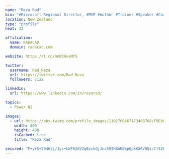 ```yaml
---
name: "Reza Rad"
bio: "#Microsoft Regional Director, #MVP #Author #Trainer #Speaker #Coach #Consultant #PowerBI "
location: New Zealand
type: "profile"
heat: 32

affiliation:
  name: RADACAD
  domain: radacad.com

website: https://t.co/mnW39vaMYS

twitter:
  username: Rad_Reza
  url: https://twitter.com/Rad_Reza
  followers: 7122

linkedin:
  url: https://www.linkedin.com/in/rezarad/

topics:
  - Power BI

images:
  - url: https://pbs.twimg.com/profile_images/1102766467173408768/F9EbQENa_400x400.png
    width: 400
    height: 400
    isCached: true
    title: "Reza Rad"

secured: "F+v+5+7946tj/Jys+LWF6ZdV2qBzckQjJno59IH8AKBkpQpkK86V9Qi/Cf4ZHOVLIgH++2r0VdOBX1iqaqMX9OQkUPJ+/u3pLhofXnknhRUOyF+NCRUf48ONzAu/rHKDRb3MBPfdnpgTYBTqf7Tt1JcGYs+ZV3iGAzjrZal67c1lU8XCxuk87OdGRsWGYMggAzlTrj/l41+L3YjumKlNvHZaoYpbSz/5i+y9RX/xPaFCo7ldHrhex3iG8NvV+q2qWDs6KA8Rv7IWHrq7nl41QPgHV48KdvaqVk5eufoLrH7b993jswOXIXBvTTo521wb0lTlf/hLW3SqJihyhNKsteo2o9E7ZPxkBKIvPMwpAxgupHVHDPXf6EuAqwAmKcuj6coSMd9IjDk5F/RQ4NufkUkOHp+JoOffivhgsglbjXY=;rQVpT862cD9LS70pGvnYkw=="
---
```


